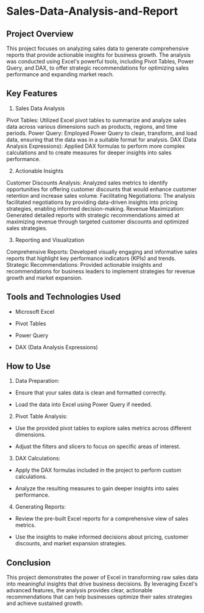 # Sales-Data-Analysis-and-Report
## Project Overview

This project focuses on analyzing sales data to generate comprehensive reports that provide actionable insights for business growth. The analysis was conducted using Excel's powerful tools, including Pivot Tables, Power Query, and DAX, to offer strategic recommendations for optimizing sales performance and expanding market reach.

## Key Features

1. Sales Data Analysis
   
Pivot Tables: Utilized Excel pivot tables to summarize and analyze sales data across various dimensions such as products, regions, and time periods.
Power Query: Employed Power Query to clean, transform, and load data, ensuring that the data was in a suitable format for analysis.
DAX (Data Analysis Expressions): Applied DAX formulas to perform more complex calculations and to create measures for deeper insights into sales performance.

2. Actionable Insights
   
Customer Discounts Analysis: Analyzed sales metrics to identify opportunities for offering customer discounts that would enhance customer retention and increase sales volume.
Facilitating Negotiations: The analysis facilitated negotiations by providing data-driven insights into pricing strategies, enabling informed decision-making.
Revenue Maximization: Generated detailed reports with strategic recommendations aimed at maximizing revenue through targeted customer discounts and optimized sales strategies.

3. Reporting and Visualization
   
Comprehensive Reports: Developed visually engaging and informative sales reports that highlight key performance indicators (KPIs) and trends.
Strategic Recommendations: Provided actionable insights and recommendations for business leaders to implement strategies for revenue growth and market expansion.

## Tools and Technologies Used

- Microsoft Excel

- Pivot Tables

- Power Query

- DAX (Data Analysis Expressions)

## How to Use

1. Data Preparation:

- Ensure that your sales data is clean and formatted correctly.

- Load the data into Excel using Power Query if needed.

2. Pivot Table Analysis:

- Use the provided pivot tables to explore sales metrics across different dimensions.

- Adjust the filters and slicers to focus on specific areas of interest.

3. DAX Calculations:

- Apply the DAX formulas included in the project to perform custom calculations.

- Analyze the resulting measures to gain deeper insights into sales performance.

4. Generating Reports:

- Review the pre-built Excel reports for a comprehensive view of sales metrics.

- Use the insights to make informed decisions about pricing, customer discounts, and market expansion strategies.

## Conclusion

This project demonstrates the power of Excel in transforming raw sales data into meaningful insights that drive business decisions. By leveraging Excel's advanced features, the analysis provides clear, actionable recommendations that can help businesses optimize their sales strategies and achieve sustained growth.

